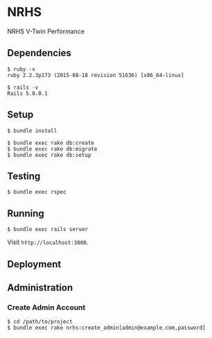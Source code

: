 # NRHS

NRHS V-Twin Performance


## Dependencies

    $ ruby -v
    ruby 2.2.3p173 (2015-08-18 revision 51636) [x86_64-linux]

    $ rails -v
    Rails 5.0.0.1


## Setup

    $ bundle install

    $ bundle exec rake db:create
    $ bundle exec rake db:migrate
    $ bundle exec rake db:setup


## Testing

    $ bundle exec rspec


## Running

    $ bundle exec rails server

Visit `http://localhost:3000`.


## Deployment

## Administration

### Create Admin Account

    $ cd /path/to/project
    $ bundle exec rake nrhs:create_admin[admin@example.com,password]
